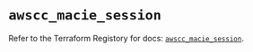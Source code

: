 # `awscc_macie_session`

Refer to the Terraform Registory for docs: [`awscc_macie_session`](https://registry.terraform.io/providers/hashicorp/awscc/0.70.0/docs/resources/macie_session).
